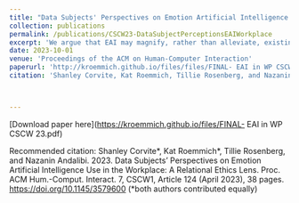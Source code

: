 ```yaml
---
title: "Data Subjects' Perspectives on Emotion Artificial Intelligence Use in the Workplace: A Relational Ethics Lens"
collection: publications
permalink: /publications/CSCW23-DataSubjectPerceptionsEAIWorkplace
excerpt: 'We argue that EAI may magnify, rather than alleviate, existing challenges data subjects face in the workplace and suggest that some EAI-inflicted harms would persist even if concerns of EAI’s accuracy and bias are addressed.'
date: 2023-10-01
venue: 'Proceedings of the ACM on Human-Computer Interaction'
paperurl: 'http://kroemmich.github.io/files/files/FINAL- EAI in WP CSCW 23.pdf'
citation: 'Shanley Corvite, Kat Roemmich, Tillie Rosenberg, and Nazanin Andalibi. 2023. Data Subjects’ Perspectives on Emotion Artificial Intelligence Use in the Workplace: A Relational Ethics Lens. Proc. ACM Hum.-Comput. Interact. 7, CSCW1, Article 124 (April 2023), 38 pages. https://doi.org/10.1145/3579600'



---
```



[Download paper here](https://kroemmich.github.io/files/FINAL- EAI in WP CSCW 23.pdf)


Recommended citation: Shanley Corvite*, Kat Roemmich*, Tillie Rosenberg, and Nazanin Andalibi. 2023. Data Subjects’ Perspectives on Emotion Artificial Intelligence Use in the Workplace: A Relational Ethics Lens. Proc. ACM Hum.-Comput. Interact. 7, CSCW1, Article 124 (April 2023), 38 pages. https://doi.org/10.1145/3579600 (*both authors contributed equally)

